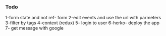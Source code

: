 ### Todo

1-form state and not ref- form
2-edit events and use the url with parmeters
3-filter by tags
4-context (redux)
5- login to user
6-herko- deploy the app
7- get message with google

